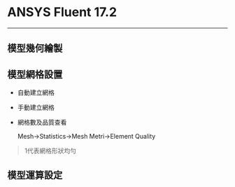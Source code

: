 # ANSYS Fluent 17.2
---
## 模型幾何繪製

## 模型網格設置
- 自動建立網格
- 手動建立網格
- 網格數及品質查看
  
  Mesh→Statistics→Mesh Metri→Element Quality

 >1代表網格形狀均勻

## 模型運算設定
